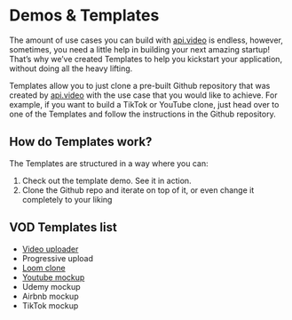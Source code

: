 # Demos & Templates

The amount of use cases you can build with [api.video](http://api.video) is endless, however, sometimes, you need a little help in building your next amazing startup! That’s why we’ve created Templates to help you kickstart your application, without doing all the heavy lifting.

Templates allow you to just clone a pre-built Github repository that was created by [api.video](http://api.video) with the use case that you would like to achieve. For example, if you want to build a TikTok or YouTube clone, just head over to one of the Templates and follow the instructions in the Github repository.

## How do Templates work?

The Templates are structured in a way where you can:

1. Check out the template demo. See it in action.
2. Clone the Github repo and iterate on top of it, or even change it completely to your liking

## VOD Templates list

* [Video uploader](/vod/upload-your-first-video.md)
* Progressive upload
* [Loom clone](/vod/demo-loom-clone.md)
* [Youtube mockup](/vod/demo-youtube-clone.md)
* Udemy mockup
* Airbnb mockup
* TikTok mockup
